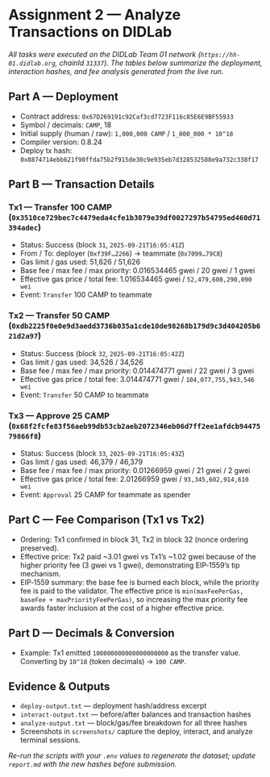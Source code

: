 # Assignment 2 — Analyze Transactions on DIDLab

_All tasks were executed on the DIDLab Team 01 network (`https://hh-01.didlab.org`, chainId `31337`). The tables below summarize the deployment, interaction hashes, and fee analysis generated from the live run._

## Part A — Deployment
- Contract address: `0x67D269191c92Caf3cd7723F116c85E6E9BF55933`
- Symbol / decimals: `CAMP`, 18
- Initial supply (human / raw): `1,000,000 CAMP` / `1_000_000 * 10^18`
- Compiler version: 0.8.24
- Deploy tx hash: `0x8874714ebb621f90ffda75b2f915de30c9e935eb7d328532588e9a732c338f17`

## Part B — Transaction Details

### Tx1 — Transfer 100 CAMP (`0x3510ce729bec7c4479eda4cfe1b3079e39df0027297b54795ed460d71394adec`)
- Status: Success (block `31`, `2025-09-21T16:05:41Z`)
- From / To: deployer (`0xf39F…2266`) → teammate (`0x7099…79C8`)
- Gas limit / gas used: 51,626 / 51,626
- Base fee / max fee / max priority: 0.016534465 gwei / 20 gwei / 1 gwei
- Effective gas price / total fee: 1.016534465 gwei / `52,479,608,290,090 wei`
- Event: `Transfer` 100 CAMP to teammate

### Tx2 — Transfer 50 CAMP (`0xdb2225f0e0e9d3aedd3736b035a1cde10de98268b179d9c3d404205b621d2a97`)
- Status: Success (block `32`, `2025-09-21T16:05:42Z`)
- Gas limit / gas used: 34,526 / 34,526
- Base fee / max fee / max priority: 0.014474771 gwei / 22 gwei / 3 gwei
- Effective gas price / total fee: 3.014474771 gwei / `104,077,755,943,546 wei`
- Event: `Transfer` 50 CAMP to teammate

### Tx3 — Approve 25 CAMP (`0x68f2fcfe83f56aeb99db53cb2aeb2072346eb06d7ff2ee1afdcb9447579866f8`)
- Status: Success (block `33`, `2025-09-21T16:05:43Z`)
- Gas limit / gas used: 46,379 / 46,379
- Base fee / max fee / max priority: 0.01266959 gwei / 21 gwei / 2 gwei
- Effective gas price / total fee: 2.01266959 gwei / `93,345,602,914,610 wei`
- Event: `Approval` 25 CAMP for teammate as spender

## Part C — Fee Comparison (Tx1 vs Tx2)
- Ordering: Tx1 confirmed in block 31, Tx2 in block 32 (nonce ordering preserved).
- Effective price: Tx2 paid ~3.01 gwei vs Tx1’s ~1.02 gwei because of the higher priority fee (3 gwei vs 1 gwei), demonstrating EIP‑1559’s tip mechanism.
- EIP‑1559 summary: the base fee is burned each block, while the priority fee is paid to the validator. The effective price is `min(maxFeePerGas, baseFee + maxPriorityFeePerGas)`, so increasing the max priority fee awards faster inclusion at the cost of a higher effective price.

## Part D — Decimals & Conversion
- Example: Tx1 emitted `100000000000000000000` as the transfer value. Converting by `10^18` (token decimals) → `100 CAMP`.

## Evidence & Outputs
- `deploy-output.txt` — deployment hash/address excerpt
- `interact-output.txt` — before/after balances and transaction hashes
- `analyze-output.txt` — block/gas/fee breakdown for all three hashes
- Screenshots in `screenshots/` capture the deploy, interact, and analyze terminal sessions.

_Re-run the scripts with your `.env` values to regenerate the dataset; update `report.md` with the new hashes before submission._

